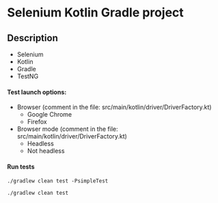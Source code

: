 # Selenium Kotlin Gradle project
## Description
- Selenium
- Kotlin
- Gradle
- TestNG

#### Test launch options:
- Browser (comment in the file:  src/main/kotlin/driver/DriverFactory.kt)
    - Google Chrome
    - Firefox
- Browser mode (comment in the file:  src/main/kotlin/driver/DriverFactory.kt)
    - Headless
    - Not headless

#### Run tests
```
./gradlew clean test -PsimpleTest
```

```
./gradlew clean test
```